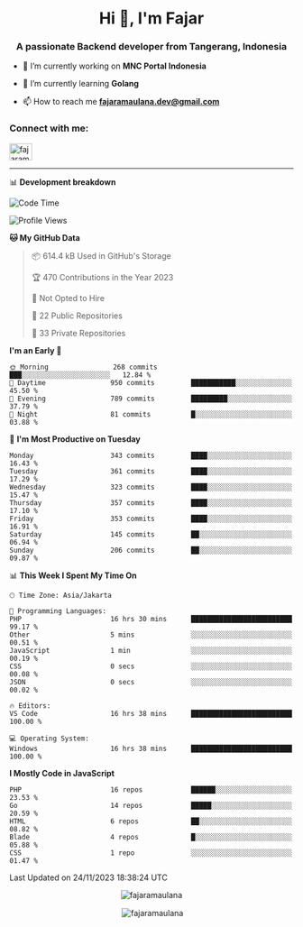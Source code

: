 <h1 align="center">Hi 👋, I'm Fajar</h1>
<h3 align="center">A passionate Backend developer from Tangerang, Indonesia</h3>

<!-- <p align="left"> <img src="https://komarev.com/ghpvc/?username=fajaramaulana&label=Profile%20views&color=0e75b6&style=flat" alt="fajaramaulana" /> </p> -->

- 🔭 I’m currently working on **MNC Portal Indonesia**

- 🌱 I’m currently learning **Golang**

- 📫 How to reach me **fajaramaulana.dev@gmail.com**

<h3 align="left">Connect with me:</h3>
<p align="left">
<a href="https://linkedin.com/in/fajar-agus-maulana-73533a180/" target="blank"><img align="center" src="https://raw.githubusercontent.com/rahuldkjain/github-profile-readme-generator/master/src/images/icons/Social/linked-in-alt.svg" alt="fajaramaulana" height="30" width="40" /></a>
</p>

-------

📊 **Development breakdown**
<!--START_SECTION:waka-->
![Code Time](http://img.shields.io/badge/Code%20Time-1%2C460%20hrs%2014%20mins-blue)

![Profile Views](http://img.shields.io/badge/Profile%20Views-3-blue)

**🐱 My GitHub Data** 

> 📦 614.4 kB Used in GitHub's Storage 
 > 
> 🏆 470 Contributions in the Year 2023
 > 
> 🚫 Not Opted to Hire
 > 
> 📜 22 Public Repositories 
 > 
> 🔑 33 Private Repositories 
 > 
**I'm an Early 🐤** 

```text
🌞 Morning                268 commits         ███░░░░░░░░░░░░░░░░░░░░░░   12.84 % 
🌆 Daytime                950 commits         ███████████░░░░░░░░░░░░░░   45.50 % 
🌃 Evening                789 commits         █████████░░░░░░░░░░░░░░░░   37.79 % 
🌙 Night                  81 commits          █░░░░░░░░░░░░░░░░░░░░░░░░   03.88 % 
```
📅 **I'm Most Productive on Tuesday** 

```text
Monday                   343 commits         ████░░░░░░░░░░░░░░░░░░░░░   16.43 % 
Tuesday                  361 commits         ████░░░░░░░░░░░░░░░░░░░░░   17.29 % 
Wednesday                323 commits         ████░░░░░░░░░░░░░░░░░░░░░   15.47 % 
Thursday                 357 commits         ████░░░░░░░░░░░░░░░░░░░░░   17.10 % 
Friday                   353 commits         ████░░░░░░░░░░░░░░░░░░░░░   16.91 % 
Saturday                 145 commits         ██░░░░░░░░░░░░░░░░░░░░░░░   06.94 % 
Sunday                   206 commits         ██░░░░░░░░░░░░░░░░░░░░░░░   09.87 % 
```


📊 **This Week I Spent My Time On** 

```text
🕑︎ Time Zone: Asia/Jakarta

💬 Programming Languages: 
PHP                      16 hrs 30 mins      █████████████████████████   99.17 % 
Other                    5 mins              ░░░░░░░░░░░░░░░░░░░░░░░░░   00.51 % 
JavaScript               1 min               ░░░░░░░░░░░░░░░░░░░░░░░░░   00.19 % 
CSS                      0 secs              ░░░░░░░░░░░░░░░░░░░░░░░░░   00.08 % 
JSON                     0 secs              ░░░░░░░░░░░░░░░░░░░░░░░░░   00.02 % 

🔥 Editors: 
VS Code                  16 hrs 38 mins      █████████████████████████   100.00 % 

💻 Operating System: 
Windows                  16 hrs 38 mins      █████████████████████████   100.00 % 
```

**I Mostly Code in JavaScript** 

```text
PHP                      16 repos            ██████░░░░░░░░░░░░░░░░░░░   23.53 % 
Go                       14 repos            █████░░░░░░░░░░░░░░░░░░░░   20.59 % 
HTML                     6 repos             ██░░░░░░░░░░░░░░░░░░░░░░░   08.82 % 
Blade                    4 repos             █░░░░░░░░░░░░░░░░░░░░░░░░   05.88 % 
CSS                      1 repo              ░░░░░░░░░░░░░░░░░░░░░░░░░   01.47 % 
```




 Last Updated on 24/11/2023 18:38:24 UTC
<!--END_SECTION:waka-->
<p align="center"><img align="center" src="https://github-readme-stats.vercel.app/api/top-langs?username=fajaramaulana&show_icons=true&locale=en&layout=compact" alt="fajaramaulana" /></p>

<p align="center">&nbsp;<img align="center" src="https://github-readme-stats.vercel.app/api?username=fajaramaulana&show_icons=true&locale=en" alt="fajaramaulana" /></p>
